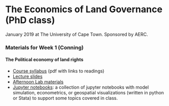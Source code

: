 # The Economics of Land Governance (PhD class)
January 2019 at The University of Cape Town. Sponsored by AERC. 

### Materials for Week 1 (Conning)
#### The Political economy of land rights

- [Course syllabus](https://drive.google.com/open?id=1gd2TJE47w93k3npwgA_MeQkR5Ner90FO) (pdf with links to readings)
- [Lecture slides](../../../../Google%20Drive/GC/land/notes/)
- [Afternoon Lab materials](labs/) 
- [Jupyter notebooks](notebooks/): a collection of jupyter notebooks with model simulation, econometrics, or geospatial visualizations (written in python or Stata) to support some topics covered in class. 

